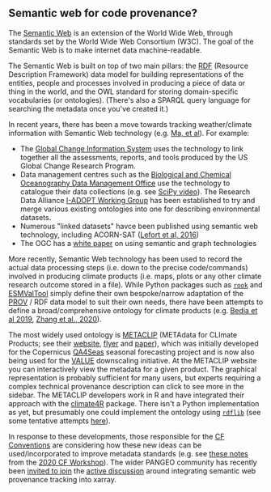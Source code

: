 ## Semantic web for code provenance?

The [Semantic Web](https://en.wikipedia.org/wiki/Semantic_Web) is an extension of the World Wide Web,
through standards set by the World Wide Web Consortium (W3C).
The goal of the Semantic Web is to make internet data machine-readable. 

The Semantic Web is built on top of two main pillars:
the [RDF](https://www.w3.org/TR/2004/REC-rdf-primer-20040210/) (Resource Description Framework) data model
for building representations of the entities, people and processes
involved in producing a piece of data or thing in the world,
and the OWL standard for storing domain-specific vocabularies (or ontologies). 
(There's also a SPARQL query language for searching the metadata once you've created it.)

In recent years, there has been a move towards tracking weather/climate information
with Semantic Web technology (e.g. [Ma, et al](https://www.nature.com/articles/nclimate2141)).
For example:
- The [Global Change Information System](https://data.globalchange.gov/) uses the technology to link together
all the assessments, reports, and tools produced by the US Global Change Research Program.
- Data management centres such as the [Biological and Chemical Oceanography Data Management Office](https://www.bco-dmo.org/)
use the technology to catalogue their data collections
(e.g. see [SciPy video](https://pyvideo.org/scipy-2020/oceanography-data-ontology-and-the-semantic-web.html)).
The Research Data Alliance [I-ADOPT Working Group](https://www.rd-alliance.org/groups/interoperable-descriptions-observable-property-terminology-wg-i-adopt-wg)
has been established to try and merge various existing ontologies into one for describing environmental datasets.  
- Numerous "linked datasets" havce been published using semantic web technology, including ACORN-SAT
([Lefort et al, 2016](http://www.semantic-web-journal.net/content/acorn-sat-linked-climate-dataset-0))
- The OGC has a [white paper](http://docs.ogc.org/wp/19-078r1/19-078r1.html) on using semantic and graph technologies

More recently,
Semantic Web technology has been used to record the actual data processing steps
(i.e. down to the precise code/commands)
involved in producing climate products (i.e. maps, plots or any other climate research outcome stored in a file).
While Python packages such as [`rook`](https://rook-wps.readthedocs.io/en/latest/prov.html) and
[ESMValTool](https://docs.esmvaltool.org/en/latest/community/diagnostic.html#recording-provenance)
simply define their own bespoke/narrow adaptation of the [PROV](https://www.w3.org/TR/prov-primer/) / RDF
data model to suit their own needs,
there have been attempts to define a broad/comprehensive ontology for climate products
(e.g. [Bedia et al 2019](https://www.sciencedirect.com/science/article/pii/S1364815218305036),
[Zhang et al., 2020](https://www.sciencedirect.com/science/article/pii/S0098300419306120)).

The most widely used ontology is [METACLIP](http://metaclip.org/)
(METAdata for CLImate Products; see their
[website](http://www.metaclip.org/), 
[flyer](https://predictia.es/en/news/metaclip-climate-metadata-provenance) and
[paper](https://www.sciencedirect.com/science/article/pii/S1364815218305036)),
which was initially developed for the Copernicus
[QA4Seas](https://climate.copernicus.eu/quality-assurance-multi-model-seasonal-forecast-products)
seasonal forecasting project and is now also being used for the
[VALUE](http://www.value-cost.eu/) downscaling initiative.
At the METACLIP website you can interactively view the metadata for a given product.
The graphical representation is probably sufficient for many users,
but experts requiring a complex technical provenance description
can click to see more in the sidebar.
The METACLIP developers work in R
and have integrated their approach with the [climate4R](https://github.com/SantanderMetGroup/climate4R) package.
There isn't a Python implementation as yet,
but presumably one could implement the ontology using [`rdflib`](https://rdflib.readthedocs.io/en/stable/)
(see some tentative attempts [here](https://github.com/ClimResAus/code-roadmap/blob/main/metaclip.ipynb)).

In response to these developments,
those responsible for the [CF Conventions](http://cfconventions.org/index.html)
are considering how these new ideas can be used/incorporated to improve metadata standards
(e.g. see [these notes](http://cfconventions.org/Meetings/2020-workshop/Metadata-handling-provenance-discussion-notes.pdf)
from the [2020 CF Workshop](http://cfconventions.org/Meetings/2020-workshop/Metadata-handling-provenance-discussion-notes.pdf)).
The wider PANGEO community has recently been
[invited to join](https://discourse.pangeo.io/t/tracking-provenance-in-xarray/1510)
the [active discussion](https://github.com/xarray-contrib/cf-xarray/issues/228)
around integrating semantic web provenance tracking into xarray.   
